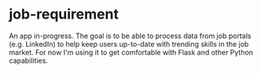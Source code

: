 # job-requirement

An app in-progress. The goal is to be able to process data from job portals (e.g. LinkedIn) to help keep users up-to-date with trending skills in the job market. For now I'm using it to get comfortable with Flask and other Python capabilities.